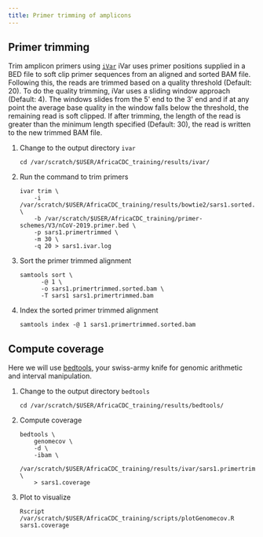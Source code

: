 ```yaml
---
title: Primer trimming of amplicons
---
```


## Primer trimming
Trim amplicon primers using
[```iVar```](https://andersen-lab.github.io/ivar/html/manualpage.html) iVar uses
primer positions supplied in a BED file to soft clip primer sequences from an
aligned and sorted BAM file. Following this, the reads are trimmed based on a
quality threshold (Default: 20). To do the quality trimming, iVar uses a sliding
window approach (Default: 4). The windows slides from the 5' end to the 3' end
and if at any point the average base quality in the window falls below the
threshold, the remaining read is soft clipped. If after trimming, the length of
the read is greater than the minimum length specified (Default: 30), the read is
written to the new trimmed BAM file.

1. Change to the output directory ```ivar```
    ```
    cd /var/scratch/$USER/AfricaCDC_training/results/ivar/
    ```

2. Run the command to trim primers

    ```
    ivar trim \
        -i /var/scratch/$USER/AfricaCDC_training/results/bowtie2/sars1.sorted.bam \
        -b /var/scratch/$USER/AfricaCDC_training/primer-schemes/V3/nCoV-2019.primer.bed \
        -p sars1.primertrimmed \
        -m 30 \
        -q 20 > sars1.ivar.log
    ```
3. Sort the primer trimmed alignment
    ```
    samtools sort \
          -@ 1 \
          -o sars1.primertrimmed.sorted.bam \
          -T sars1 sars1.primertrimmed.bam
    ```
4. Index the sorted primer trimmed alignment
    ```
    samtools index -@ 1 sars1.primertrimmed.sorted.bam
    ```


## Compute coverage 
Here we will use [bedtools](https://github.com/arq5x/bedtools2), your swiss-army
knife for genomic arithmetic and interval manipulation.

1. Change to the output directory ```bedtools```
    ```
    cd /var/scratch/$USER/AfricaCDC_training/results/bedtools/
    ```

2. Compute coverage
    ```
    bedtools \
        genomecov \
        -d \
        -ibam \
        /var/scratch/$USER/AfricaCDC_training/results/ivar/sars1.primertrimmed.sorted.bam \
        > sars1.coverage
    ```
3. Plot to visualize

    ```
    Rscript /var/scratch/$USER/AfricaCDC_training/scripts/plotGenomecov.R sars1.coverage
    ```
<br>